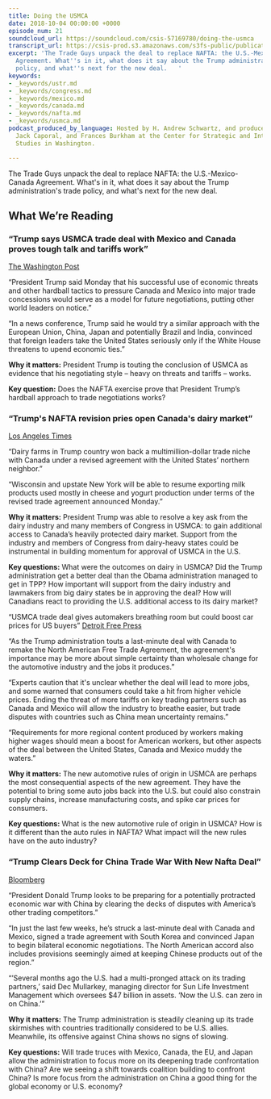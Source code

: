 ```yaml
---
title: Doing the USMCA
date: 2018-10-04 00:00:00 +0000
episode_num: 21
soundcloud_url: https://soundcloud.com/csis-57169780/doing-the-usmca
transcript_url: https://csis-prod.s3.amazonaws.com/s3fs-public/publication/181004_Doing_the_USMCA.pdf?kBuKqDxUQ_yRNZ5QZWWZQdxk5JKvm5a7
excerpt: 'The Trade Guys unpack the deal to replace NAFTA: the U.S.-Mexico-Canada
  Agreement. What''s in it, what does it say about the Trump administration''s trade
  policy, and what''s next for the new deal.   '
keywords:
- _keywords/ustr.md
- _keywords/congress.md
- _keywords/mexico.md
- _keywords/canada.md
- _keywords/nafta.md
- _keywords/usmca.md
podcast_produced_by_language: Hosted by H. Andrew Schwartz, and produced by Yumi Araki,
  Jack Caporal, and Frances Burkham at the Center for Strategic and International
  Studies in Washington.

---
```

The Trade Guys unpack the deal to replace NAFTA: the U.S.-Mexico-Canada Agreement. What's in it, what does it say about the Trump administration's trade policy, and what's next for the new deal.

## What We’re Reading

### “Trump says USMCA trade deal with Mexico and Canada proves tough talk and tariffs work”

[The Washington Post](https://www.washingtonpost.com/business/economy/2018/10/01/cae5b7fa-c588-11e8-b1ed-1d2d65b86d0c_story.html?noredirect=on&utm_term=.c172795234ca)

“President Trump said Monday that his successful use of economic threats and other hardball tactics to pressure Canada and Mexico into major trade concessions would serve as a model for future negotiations, putting other world leaders on notice.”

“In a news conference, Trump said he would try a similar approach with the European Union, China, Japan and potentially Brazil and India, convinced that foreign leaders take the United States seriously only if the White House threatens to upend economic ties.”

**Why it matters:** President Trump is touting the conclusion of USMCA as evidence that his negotiating style – heavy on threats and tariffs – works.

**Key question:** Does the NAFTA exercise prove that President Trump’s hardball approach to trade negotiations works?

### “Trump's NAFTA revision pries open Canada's dairy market”

[Los Angeles Times](http://www.latimes.com/business/la-fi-trade-agriculture-20181001-story.html)

“Dairy farms in Trump country won back a multimillion-dollar trade niche with Canada under a revised agreement with the United States’ northern neighbor.”

“Wisconsin and upstate New York will be able to resume exporting milk products used mostly in cheese and yogurt production under terms of the revised trade agreement announced Monday.”

**Why it matters:** President Trump was able to resolve a key ask from the dairy industry and many members of Congress in USMCA: to gain additional access to Canada’s heavily protected dairy market. Support from the industry and members of Congress from dairy-heavy states could be instrumental in building momentum for approval of USMCA in the U.S.

**Key questions:** What were the outcomes on dairy in USMCA? Did the Trump administration get a better deal than the Obama administration managed to get in TPP? How important will support from the dairy industry and lawmakers from big dairy states be in approving the deal? How will Canadians react to providing the U.S. additional access to its dairy market?

“USMCA trade deal gives automakers breathing room but could boost car prices for US buyers” [Detroit Free Press](https://www.usatoday.com/story/money/nation-now/2018/10/01/canada-trade-deal-car-prices-nafta-usmca/1489861002/)

“As the Trump administration touts a last-minute deal with Canada to remake the North American Free Trade Agreement, the agreement's importance may be more about simple certainty than wholesale change for the automotive industry and the jobs it produces.”

“Experts caution that it's unclear whether the deal will lead to more jobs, and some warned that consumers could take a hit from higher vehicle prices. Ending the threat of more tariffs on key trading partners such as Canada and Mexico will allow the industry to breathe easier, but trade disputes with countries such as China mean uncertainty remains.”

“Requirements for more regional content produced by workers making higher wages should mean a boost for American workers, but other aspects of the deal between the United States, Canada and Mexico muddy the waters.”

**Why it matters:** The new automotive rules of origin in USMCA are perhaps the most consequential aspects of the new agreement. They have the potential to bring some auto jobs back into the U.S. but could also constrain supply chains, increase manufacturing costs, and spike car prices for consumers.

**Key questions:** What is the new automotive rule of origin in USMCA? How is it different than the auto rules in NAFTA? What impact will the new rules have on the auto industry?

### “Trump Clears Deck for China Trade War With New Nafta Deal”

[Bloomberg](https://www.bloomberg.com/news/articles/2018-10-02/trump-clears-deck-for-china-trade-war-by-striking-new-nafta-deal)

“President Donald Trump looks to be preparing for a potentially protracted economic war with China by clearing the decks of disputes with America’s other trading competitors.”

“In just the last few weeks, he’s struck a last-minute deal with Canada and Mexico, signed a trade agreement with South Korea and convinced Japan to begin bilateral economic negotiations. The North American accord also includes provisions seemingly aimed at keeping Chinese products out of the region.”

“’Several months ago the U.S. had a multi-pronged attack on its trading partners,’ said Dec Mullarkey, managing director for Sun Life Investment Management which oversees $47 billion in assets. ‘Now the U.S. can zero in on China.’”

**Why it matters:** The Trump administration is steadily cleaning up its trade skirmishes with countries traditionally considered to be U.S. allies. Meanwhile, its offensive against China shows no signs of slowing.

**Key questions:** Will trade truces with Mexico, Canada, the EU, and Japan allow the administration to focus more on its deepening trade confrontation with China? Are we seeing a shift towards coalition building to confront China? Is more focus from the administration on China a good thing for the global economy or U.S. economy?